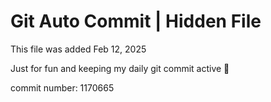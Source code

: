 # Git Auto Commit | Hidden File

This file was added Feb 12, 2025

Just for fun and keeping my daily git commit active 🤪

commit number: 1170665
